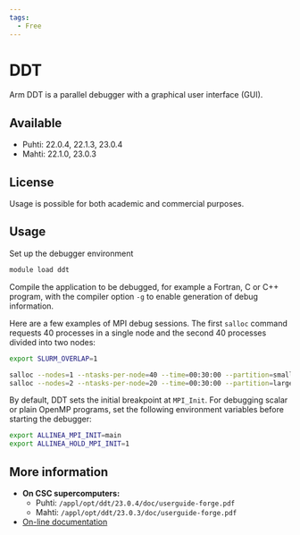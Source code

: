 ```yaml
---
tags:
  - Free
---
```


# DDT

Arm DDT is a parallel debugger with a graphical user interface (GUI).

## Available

* Puhti: 22.0.4, 22.1.3, 23.0.4
* Mahti: 22.1.0, 23.0.3

## License

Usage is possible for both academic and commercial purposes.

## Usage

Set up the debugger environment

```bash
module load ddt
```

Compile the application to be debugged, for example a Fortran, C or C++
program, with the compiler option `-g` to enable generation of debug
information.

Here are a few examples of MPI debug sessions. The first
`salloc` command requests 40 processes in a single node and the second 40 processes divided
into two nodes:

```bash
export SLURM_OVERLAP=1

salloc --nodes=1 --ntasks-per-node=40 --time=00:30:00 --partition=small --account=<project_id> ddt srun ./debug_enabled_code
salloc --nodes=2 --ntasks-per-node=20 --time=00:30:00 --partition=large --account=<project_id> ddt srun ./debug_enabled_code
```

By default, DDT sets the initial breakpoint at `MPI_Init`. For debugging scalar or plain OpenMP
programs, set the following environment variables before starting the debugger:

```bash
export ALLINEA_MPI_INIT=main
export ALLINEA_HOLD_MPI_INIT=1
```

## More information

* **On CSC supercomputers:**
    * Puhti: `/appl/opt/ddt/23.0.4/doc/userguide-forge.pdf`
    * Mahti: `/appl/opt/ddt/23.0.3/doc/userguide-forge.pdf`
* [On-line documentation](https://developer.arm.com/documentation/101136/22-1-3/DDT)
